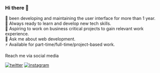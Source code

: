 ### Hi there 👋

🔭 been developing and maintaining the user interface for more than 1 year.
<br>
🌱 Always ready to learn and develop new tech skills.
<br>
👯 Aspiring to work on business critical projects to gain relevant work experience.
<br>
💬 Ask me about web development.
<br>
⚡ Available for part-time/full-time/project-based work.
<br>


Reach me via  social media 

<a href="https://twitter.com/coder_flame">![twitter](https://user-images.githubusercontent.com/104835999/208291730-8342d19b-91e7-4292-8b8d-0a0b49de9efd.jpg)</a>
<a href="https://instagram.com/its_lewyyy">![instagram](https://user-images.githubusercontent.com/104835999/208291850-343407ea-0e80-4925-b48a-1b87414d6cfb.jpg)</a>



